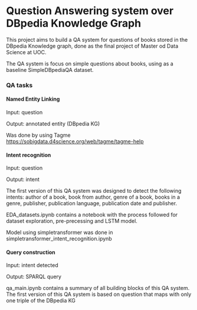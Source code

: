 # Question Answering system over DBpedia Knowledge Graph

This project aims to build a QA system for questions of books stored in the DBpedia Knowledge graph, done as the final project of Master od Data Science at UOC.

The QA system is focus on simple questions about books, using as a baseline SimpleDBpediaQA dataset.

### QA tasks

#### Named Entity Linking
Input: question

Output: annotated entity (DBpedia KG) 

Was done by using Tagme https://sobigdata.d4science.org/web/tagme/tagme-help

#### Intent recognition
Input: question

Output: intent

The first version of this QA system was designed to detect the following intents: author of a book, book from author, genre of a book, books in a genre, publisher, publication language, publication date and publisher.

EDA_datasets.ipynb contains a notebook with the process followed for dataset exploration, pre-precessing and LSTM model.

Model using simpletransformer was done in simpletransformer_intent_recognition.ipynb

#### Query construction
Input: intent detected

Output: SPARQL query

qa_main.ipynb contains a summary of all building blocks of this QA system. The first version of this QA system is based on question that maps with only one triple of the DBpedia KG

